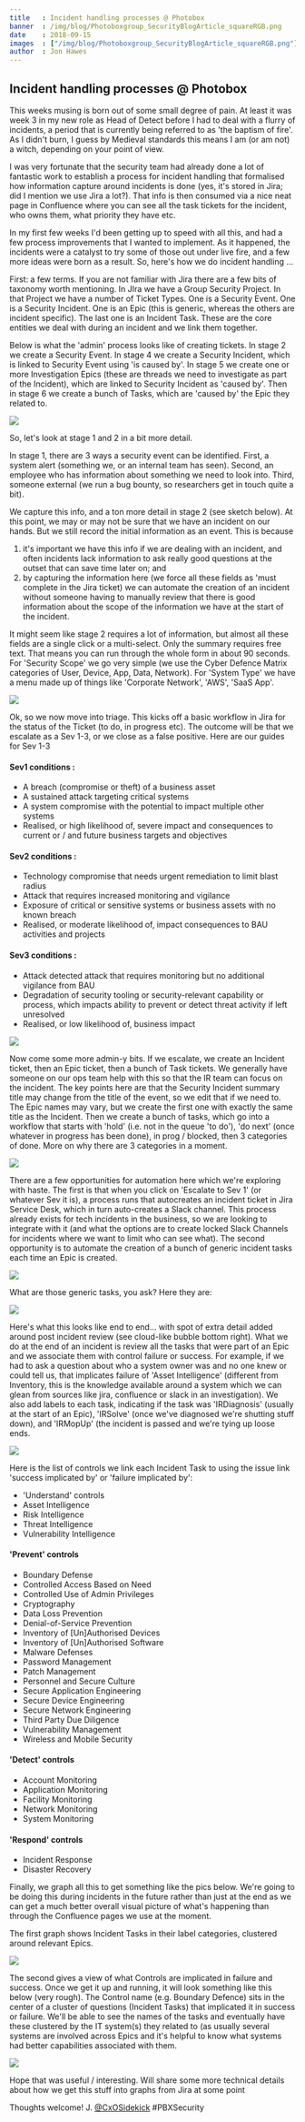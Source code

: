 ```yaml
---
title   : Incident handling processes @ Photobox
banner  : /img/blog/Photoboxgroup_SecurityBlogArticle_squareRGB.png
date    : 2018-09-15
images  : ["/img/blog/Photoboxgroup_SecurityBlogArticle_squareRGB.png"]
author  : Jon Hawes
---
```


## Incident handling processes @ Photobox

This weeks musing is born out of some small degree of pain. At least it was week 3 in my new role as Head of Detect before I had to deal with a flurry of incidents, a period that is currently being referred to as 'the baptism of fire'. As I didn't burn, I guess by Medieval standards this means I am (or am not) a witch, depending on your point of view.

I was very fortunate that the security team had already done a lot of fantastic work to establish a process for incident handling that formalised how information capture around incidents is done (yes, it's stored in Jira; did I mention we use Jira a lot?). That info is then consumed via a nice neat page in Confluence where you can see all the task tickets for the incident, who owns them, what priority they have etc.

In my first few weeks I'd been getting up to speed with all this, and had a few process improvements that I wanted to implement. As it happened, the incidents were a catalyst to try some of those out under live fire, and a few more ideas were born as a result. So, here's how we do incident handling ...

First: a few terms. If you are not familiar with Jira there are a few bits of taxonomy worth mentioning. In JIra we have a Group Security Project. In that Project we have a number of Ticket Types. One is a Security Event. One is a Security Incident. One is an Epic (this is generic, whereas the others are incident specific). The last one is an Incident Task. These are the core entities we deal with during an incident and we link them together.

Below is what the 'admin' process looks like of creating tickets. In stage 2 we create a Security Event. In stage 4 we create a Security Incident, which is linked to Security Event using 'is caused by'. In stage 5 we create one or more Investigation Epics (these are threads we need to investigate as part of the Incident), which are linked to Security Incident as 'caused by'. Then in stage 6 we create a bunch of Tasks, which are 'caused by' the Epic they related to.

![](https://www.evernote.com/shard/s318/sh/a9385e2a-d8f8-4b67-96a1-ec3a600e8a93/e37817e02b3f106e7ea85af5bebea64a/res/72947908-d81e-40d1-bd87-df2777d1beaa/Musings%201.jpg?resizeSmall&width=832)

So, let's look at stage 1 and 2 in a bit more detail.

In stage 1, there are 3 ways a security event can be identified. First, a system alert (something we, or an internal team has seen). Second, an employee who has information about something we need to look into. Third, someone external (we run a bug bounty, so researchers get in touch quite a bit).

We capture this info, and a ton more detail in stage 2 (see sketch below). At this point, we may or may not be sure that we have an incident on our hands. But we still record the initial information as an event. This is because

  1. it's important we have this info if we are dealing with an incident, and often incidents lack information to ask really good questions at the outset that can save time later on; and
  2. by capturing the information here (we force all these fields as 'must complete in the Jira ticket) we can automate the creation of an incident without someone having to manually review that there is good information about the scope of the information we have at the start of the incident.

It might seem like stage 2 requires a lot of information, but almost all these fields are a single click or a multi-select. Only the summary requires free text. That means you can run through the whole form in about 90 seconds. For 'Security Scope' we go very simple (we use the Cyber Defence Matrix categories of User, Device, App, Data, Network). For 'System Type' we have a menu made up of things like 'Corporate Network', 'AWS', 'SaaS App'.

![](https://www.evernote.com/shard/s318/sh/a9385e2a-d8f8-4b67-96a1-ec3a600e8a93/e37817e02b3f106e7ea85af5bebea64a/res/94353aec-e1bb-4b9c-83d4-c871b414f2e8/Musings%202.jpg?resizeSmall&width=832)

Ok, so we now move into triage. This kicks off a basic workflow in Jira for the status of the Ticket (to do, in progress etc). The outcome will be that we escalate as a Sev 1-3, or we close as a false positive. Here are our guides for Sev 1-3

#### Sev1 conditions :

 - A breach (compromise or theft) of a business asset
 - A sustained attack targeting critical systems
 - A system compromise with the potential to impact multiple other systems
 - Realised, or high likelihood of, severe impact and consequences to current or / and future business targets and objectives

#### Sev2 conditions :

 - Technology compromise that needs urgent remediation to limit blast radius
 - Attack that requires increased monitoring and vigilance
 - Exposure of critical or sensitive systems or business assets with no known breach
 - Realised, or moderate likelihood of, impact consequences to BAU activities and projects

#### Sev3 conditions :

 - Attack detected attack that requires monitoring but no additional vigilance from BAU
 - Degradation of security tooling or security-relevant capability or process, which impacts ability to prevent or detect threat activity if left unresolved
 - Realised, or low likelihood of, business impact

![](https://www.evernote.com/shard/s318/sh/a9385e2a-d8f8-4b67-96a1-ec3a600e8a93/e37817e02b3f106e7ea85af5bebea64a/res/02dba2f7-82a0-439f-bdd1-be7a10a23d4e/Musings%203.jpg?resizeSmall&width=832)

Now come some more admin-y bits. If we escalate, we create an Incident ticket, then an Epic ticket, then a bunch of Task tickets. We generally have someone on our ops team help with this so that the IR team can focus on the incident. The key points here are that the Security Incident summary title may change from the title of the event, so we edit that if we need to. The Epic names may vary, but we create the first one with exactly the same title as the Incident. Then we create a bunch of tasks, which go into a workflow that starts with 'hold' (i.e. not in the queue 'to do'), 'do next' (once whatever in progress has been done), in prog / blocked, then 3 categories of done. More on why there are 3 categories in a moment.

![](https://www.evernote.com/shard/s318/sh/a9385e2a-d8f8-4b67-96a1-ec3a600e8a93/e37817e02b3f106e7ea85af5bebea64a/res/13f0c706-d16a-44d9-b558-38e28ee3a09c/Musings%204.jpg?resizeSmall&width=832)

There are a few opportunities for automation here which we're exploring with haste. The first is that when you click on 'Escalate to Sev 1' (or whatever Sev it is), a process runs that autocreates an incident ticket in Jira Service Desk, which in turn auto-creates a Slack channel. This process already exists for tech incidents in the business, so we are looking to integrate with it (and what the options are to create locked Slack Channels for incidents where we want to limit who can see what). The second opportunity is to automate the creation of a bunch of generic incident tasks each time an Epic is created.

![](https://www.evernote.com/shard/s318/sh/a9385e2a-d8f8-4b67-96a1-ec3a600e8a93/e37817e02b3f106e7ea85af5bebea64a/res/bb3d8e19-3332-47de-97f7-982c9c475ec8/Musings%205.jpg?resizeSmall&width=832)

What are those generic tasks, you ask? Here they are:

![](https://www.evernote.com/shard/s318/sh/a9385e2a-d8f8-4b67-96a1-ec3a600e8a93/e37817e02b3f106e7ea85af5bebea64a/res/1daa61b3-c8ae-438b-9306-8b1636d552d9/Musings%206.jpg?resizeSmall&width=832)

Here's what this looks like end to end... with spot of extra detail added around post incident review (see cloud-like bubble bottom right). What we do at the end of an incident is review all the tasks that were part of an Epic and we associate them with control failure or success. For example, if we had to ask a question about who a system owner was and no one knew or could tell us, that implicates failure of 'Asset Intelligence' (different from Inventory, this is the knowledge available around a system which we can glean from sources like jira, confluence or slack in an investigation). We also add labels to each task, indicating if the task was 'IRDiagnosis' (usually at the start of an Epic), 'IRSolve' (once we've diagnosed we're shutting stuff down), and 'IRMopUp' (the incident is passed and we're tying up loose ends.

![](https://www.evernote.com/shard/s318/sh/a9385e2a-d8f8-4b67-96a1-ec3a600e8a93/e37817e02b3f106e7ea85af5bebea64a/res/ba3076b2-a1c0-4aa4-ba7b-74d5d3bada91/Musings%207.jpg?resizeSmall&width=832)

Here is the list of controls we link each Incident Task to using the issue link 'success implicated by' or 'failure implicated by':

 - 'Understand' controls
 - Asset Intelligence
 - Risk Intelligence
 - Threat Intelligence
 - Vulnerability Intelligence

#### 'Prevent' controls

 - Boundary Defense
 - Controlled Access Based on Need
 - Controlled Use of Admin Privileges
 - Cryptography
 - Data Loss Prevention
 - Denial-of-Service Prevention
 - Inventory of [Un]Authorised Devices
 - Inventory of [Un]Authorised Software
 - Malware Defenses
 - Password Management
 - Patch Management
 - Personnel and Secure Culture
 - Secure Application Engineering
 - Secure Device Engineering
 - Secure Network Engineering
 - Third Party Due Diligence
 - Vulnerability Management
 - Wireless and Mobile Security

#### 'Detect' controls

 - Account Monitoring
 - Application Monitoring
 - Facility Monitoring
 - Network Monitoring
 - System Monitoring

#### 'Respond' controls

 - Incident Response
 - Disaster Recovery


Finally, we graph all this to get something like the pics below. We're going to be doing this during incidents in the future rather than just at the end as we can get a much better overall visual picture of what's happening than through the Confluence pages we use at the moment.

The first graph shows Incident Tasks in their label categories, clustered around relevant Epics.

![](https://www.evernote.com/shard/s318/sh/a9385e2a-d8f8-4b67-96a1-ec3a600e8a93/e37817e02b3f106e7ea85af5bebea64a/res/171d3ba6-80b8-4044-b486-a704a7f22025/Musings%208.jpg?resizeSmall&width=832)

The second gives a view of what Controls are implicated in failure and success. Once we get it up and running, it will look something like this below (very rough). The Control name (e.g. Boundary Defence) sits in the center of a cluster of questions (Incident Tasks) that implicated it in success or failure. We'll be able to see the names of the tasks and eventually have these clustered by the IT system(s) they related to (as usually several systems are involved across Epics and it's helpful to know what systems had better capabilities associated with them.

![](https://www.evernote.com/shard/s318/sh/a9385e2a-d8f8-4b67-96a1-ec3a600e8a93/e37817e02b3f106e7ea85af5bebea64a/res/0d101c84-55da-42fb-83b4-0f4cb638746a/Musings%209.jpg?resizeSmall&width=832)

Hope that was useful / interesting. Will share some more technical details about how we get this stuff into graphs from Jira at some point

Thoughts welcome! J. [@CxOSidekick](https://twitter.com/CxOSidekick) #PBXSecurity

